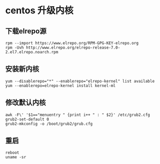 # centos 升级内核

## 下载elrepo源
```
rpm --import https://www.elrepo.org/RPM-GPG-KEY-elrepo.org
rpm -Uvh http://www.elrepo.org/elrepo-release-7.0-2.el7.elrepo.noarch.rpm
```

## 安装新内核
```
yum --disablerepo="*" --enablerepo="elrepo-kernel" list available
yum --enablerepo=elrepo-kernel install kernel-ml
```

## 修改默认内核
```
awk -F\' '$1=="menuentry " {print i++ " : " $2}' /etc/grub2.cfg
grub2-set-default 0
grub2-mkconfig -o /boot/grub2/grub.cfg
```

## 重启
```
reboot
uname -sr
```